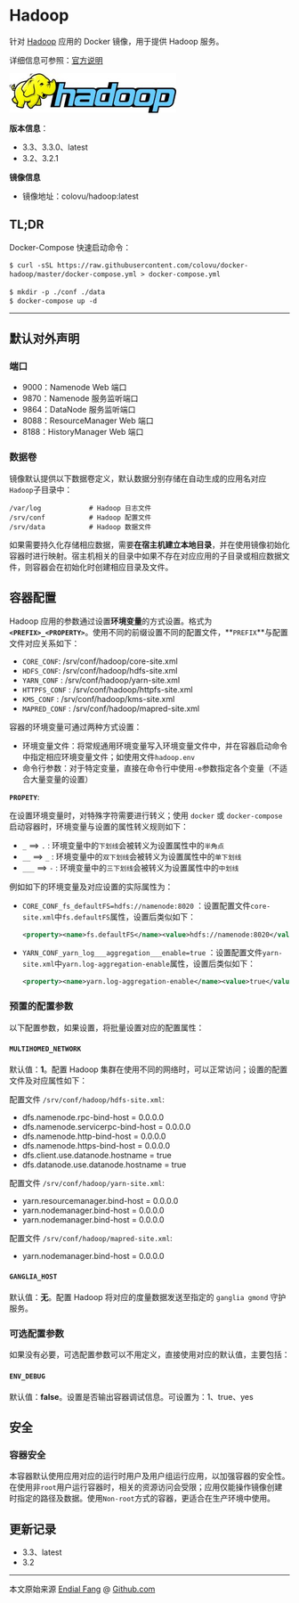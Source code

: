 # Hadoop

针对 [Hadoop](http://hadoop.apache.org) 应用的 Docker 镜像，用于提供 Hadoop 服务。

详细信息可参照：[官方说明](http://hadoop.apache.org/docs/r1.0.4/cn/)

![hadoop-logo](img/hadoop-logo.jpg)

**版本信息**：

- 3.3、3.3.0、latest
- 3.2、3.2.1

**镜像信息**

* 镜像地址：colovu/hadoop:latest



## TL;DR

Docker-Compose 快速启动命令：

```shell
$ curl -sSL https://raw.githubusercontent.com/colovu/docker-hadoop/master/docker-compose.yml > docker-compose.yml

$ mkdir -p ./conf ./data
$ docker-compose up -d
```



---



## 默认对外声明

### 端口

- 9000：Namenode Web 端口
- 9870：Namenode 服务监听端口
- 9864：DataNode 服务监听端口
- 8088：ResourceManager Web 端口
- 8188：HistoryManager Web 端口

### 数据卷

镜像默认提供以下数据卷定义，默认数据分别存储在自动生成的应用名对应`Hadoop`子目录中：

```shell
/var/log			# Hadoop 日志文件
/srv/conf			# Hadoop 配置文件
/srv/data			# Hadoop 数据文件
```

如果需要持久化存储相应数据，需要**在宿主机建立本地目录**，并在使用镜像初始化容器时进行映射。宿主机相关的目录中如果不存在对应应用的子目录或相应数据文件，则容器会在初始化时创建相应目录及文件。



## 容器配置

Hadoop 应用的参数通过设置**环境变量**的方式设置。格式为 **`<PREFIX>_<PROPERTY>`**。使用不同的前缀设置不同的配置文件，**`PREFIX`**与配置文件对应关系如下：

- `CORE_CONF`: /srv/conf/hadoop/core-site.xml
- `HDFS_CONF`: /srv/conf/hadoop/hdfs-site.xml
- `YARN_CONF` : /srv/conf/hadoop/yarn-site.xml
- `HTTPFS_CONF` : /srv/conf/hadoop/httpfs-site.xml
- `KMS_CONF` : /srv/conf/hadoop/kms-site.xml
- `MAPRED_CONF` : /srv/conf/hadoop/mapred-site.xml

容器的环境变量可通过两种方式设置：

- 环境变量文件：将常规通用环境变量写入环境变量文件中，并在容器启动命令中指定相应环境变量文件；如使用文件`hadoop.env`
- 命令行参数：对于特定变量，直接在命令行中使用`-e`参数指定各个变量（不适合大量变量的设置）



**`PROPETY`**:

在设置环境变量时，对特殊字符需要进行转义；使用 `docker` 或 `docker-compose` 启动容器时，环境变量与设置的属性转义规则如下：

- `_` ==> `.` : 环境变量中的`下划线`会被转义为设置属性中的`半角点`
- `__` ==> `_` : 环境变量中的`双下划线`会被转义为设置属性中的`单下划线`
- `___` ==> `-` : 环境变量中的`三下划线`会被转义为设置属性中的`中划线`

例如如下的环境变量及对应设置的实际属性为：

- `CORE_CONF_fs_defaultFS=hdfs://namenode:8020` ：设置配置文件`core-site.xml`中`fs.defaultFS`属性，设置后类似如下：

  ```xml
  <property><name>fs.defaultFS</name><value>hdfs://namenode:8020</value></property>
  ```

- `YARN_CONF_yarn_log___aggregation___enable=true` ：设置配置文件`yarn-site.xml`中`yarn.log-aggregation-enable`属性，设置后类似如下：

  ```xml
  <property><name>yarn.log-aggregation-enable</name><value>true</value></property>
  ```

  

### 预置的配置参数

以下配置参数，如果设置，将批量设置对应的配置属性：

#### `MULTIHOMED_NETWORK`

默认值：**1**。配置 Hadoop 集群在使用不同的网络时，可以正常访问；设置的配置文件及对应属性如下：

配置文件 `/srv/conf/hadoop/hdfs-site.xml`:

  * dfs.namenode.rpc-bind-host = 0.0.0.0
  * dfs.namenode.servicerpc-bind-host = 0.0.0.0
  * dfs.namenode.http-bind-host = 0.0.0.0
  * dfs.namenode.https-bind-host = 0.0.0.0
  * dfs.client.use.datanode.hostname = true
  * dfs.datanode.use.datanode.hostname = true

  配置文件 `/srv/conf/hadoop/yarn-site.xml`:

  * yarn.resourcemanager.bind-host = 0.0.0.0
  * yarn.nodemanager.bind-host = 0.0.0.0
  * yarn.nodemanager.bind-host = 0.0.0.0

  配置文件 `/srv/conf/hadoop/mapred-site.xml`:

  * yarn.nodemanager.bind-host = 0.0.0.0



#### `GANGLIA_HOST`

默认值：**无**。配置 Hadoop 将对应的度量数据发送至指定的 `ganglia gmond` 守护服务。



### 可选配置参数

如果没有必要，可选配置参数可以不用定义，直接使用对应的默认值，主要包括：

#### `ENV_DEBUG`

默认值：**false**。设置是否输出容器调试信息。可设置为：1、true、yes



## 安全

### 容器安全

本容器默认使用应用对应的运行时用户及用户组运行应用，以加强容器的安全性。在使用非`root`用户运行容器时，相关的资源访问会受限；应用仅能操作镜像创建时指定的路径及数据。使用`Non-root`方式的容器，更适合在生产环境中使用。



## 更新记录

- 3.3、latest
- 3.2



----

本文原始来源 [Endial Fang](https://github.com/colovu) @ [Github.com](https://github.com)
